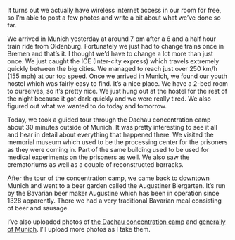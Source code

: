It turns out we actually have wireless internet access in our room for free, so I’m able to post a few photos and write a bit about what we’ve done so far.

We arrived in Munich yesterday at around 7 pm after a 6 and a half hour train ride from Oldenburg. Fortunately we just had to change trains once in Bremen and that’s it. I thought we’d have to change a lot more than just once. We just caught the ICE (Inter-city express) which travels extremely quickly between the big cities. We managed to reach just over 250 km/h (155 mph) at our top speed. Once we arrived in Munich, we found our youth hostel which was fairly easy to find. It’s a nice place. We have a 2-bed room to ourselves, so it’s pretty nice. We just hung out at the hostel for the rest of the night because it got dark quickly and we were really tired. We also figured out what we wanted to do today and tomorrow.

Today, we took a guided tour through the Dachau concentration camp about 30 minutes outside of Munich. It was pretty interesting to see it all and hear in detail about everything that happened there. We visited the memorial museum which used to be the processing center for the prisoners as they were coming in. Part of the same building used to be used for medical experiments on the prisoners as well. We also saw the crematoriums as well as a couple of reconstructed barracks.

After the tour of the concentration camp, we came back to downtown Munich and went to a beer garden called the Augustiner Biergarten. It’s run by the Bavarian beer maker Augustine which has been in operation since 1328 apparently. There we had a very traditional Bavarian meal consisting of beer and sausage.

I’ve also uploaded photos of [the Dachau concentration camp](http://picasaweb.google.com/seifertalex/DachauConcentrationCamp) and [generally of Munich](http://picasaweb.google.com/seifertalex/Munich). I’ll upload more photos as I take them.
